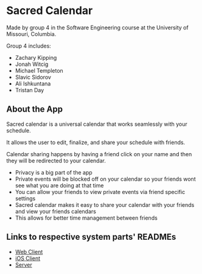 # Sacred Calendar
Made by group 4 in the Software Engineering course at the University of Missouri, Columbia.

Group 4 includes:
* Zachary Kipping
* Jonah Witcig
* Michael Templeton
* Slavic Sidorov
* Ali Ishkuntana
* Tristan Day

## About the App

Sacred calendar is a universal calendar that works seamlessly with your schedule.

It allows the user to edit, finalize, and share your schedule with friends.

Calendar sharing happens by having a friend click on your name and then they will be redirected to your calendar.
* Privacy is a big part of the app
* Private events will be blocked off on your calendar so your friends wont see what you are doing at that time
* You can allow your friends to view private events via friend specific settings
* Sacred calendar makes it easy to share your calendar with your friends and view your friends calendars
* This allows for better time management between friends

## Links to respective system parts' READMEs
* [Web Client](./web/README.md)
* [iOS Client](./ios/README.md)
* [Server](./server/README.md)
